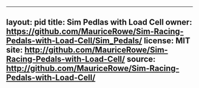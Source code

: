 
---
layout: pid
title: Sim Pedlas with Load Cell
owner: https://github.com/MauriceRowe/Sim-Racing-Pedals-with-Load-Cell/Sim_Pedals/
license: MIT
site: http://github.com/MauriceRowe/Sim-Racing-Pedals-with-Load-Cell/
source: http://github.com/MauriceRowe/Sim-Racing-Pedals-with-Load-Cell/
---
